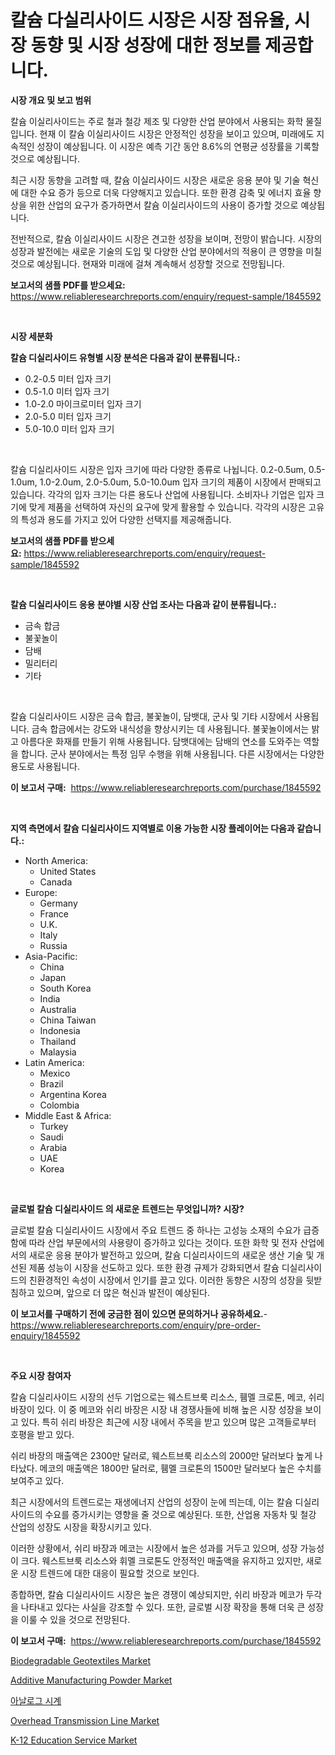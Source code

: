 <p><h1>칼슘 다실리사이드 시장은 시장 점유율, 시장 동향 및 시장 성장에 대한 정보를 제공합니다.</h1></p><p><strong>시장 개요 및 보고 범위</strong></p>
<p><p>칼슘 이실리사이드는 주로 철과 철강 제조 및 다양한 산업 분야에서 사용되는 화학 물질입니다. 현재 이 칼슘 이실리사이드 시장은 안정적인 성장을 보이고 있으며, 미래에도 지속적인 성장이 예상됩니다. 이 시장은 예측 기간 동안 8.6%의 연평균 성장률을 기록할 것으로 예상됩니다.</p><p>최근 시장 동향을 고려할 때, 칼슘 이실리사이드 시장은 새로운 응용 분야 및 기술 혁신에 대한 수요 증가 등으로 더욱 다양해지고 있습니다. 또한 환경 감축 및 에너지 효율 향상을 위한 산업의 요구가 증가하면서 칼슘 이실리사이드의 사용이 증가할 것으로 예상됩니다.</p><p>전반적으로, 칼슘 이실리사이드 시장은 견고한 성장을 보이며, 전망이 밝습니다. 시장의 성장과 발전에는 새로운 기술의 도입 및 다양한 산업 분야에서의 적용이 큰 영향을 미칠 것으로 예상됩니다. 현재와 미래에 걸쳐 계속해서 성장할 것으로 전망됩니다.</p></p>
<p><strong>보고서의 샘플 PDF를 받으세요:</strong> <a href="https://www.reliableresearchreports.com/enquiry/request-sample/1845592">https://www.reliableresearchreports.com/enquiry/request-sample/1845592</a></p>
<p>&nbsp;</p>
<p><strong>시장 세분화</strong></p>
<p><strong>칼슘 디실리사이드 유형별 시장 분석은 다음과 같이 분류됩니다.:</strong></p>
<p><ul><li>0.2-0.5 미터 입자 크기</li><li>0.5-1.0 미터 입자 크기</li><li>1.0-2.0 마이크로미터 입자 크기</li><li>2.0-5.0 미터 입자 크기</li><li>5.0-10.0 미터 입자 크기</li></ul></p>
<p>&nbsp;</p>
<p><p>칼슘 디실리사이드 시장은 입자 크기에 따라 다양한 종류로 나뉩니다. 0.2-0.5um, 0.5-1.0um, 1.0-2.0um, 2.0-5.0um, 5.0-10.0um 입자 크기의 제품이 시장에서 판매되고 있습니다. 각각의 입자 크기는 다른 용도나 산업에 사용됩니다. 소비자나 기업은 입자 크기에 맞게 제품을 선택하여 자신의 요구에 맞게 활용할 수 있습니다. 각각의 시장은 고유의 특성과 용도를 가지고 있어 다양한 선택지를 제공해줍니다.</p></p>
<p><strong>보고서의 샘플 PDF를 받으세요:</strong>&nbsp;<a href="https://www.reliableresearchreports.com/enquiry/request-sample/1845592">https://www.reliableresearchreports.com/enquiry/request-sample/1845592</a></p>
<p>&nbsp;</p>
<p><strong> 칼슘 디실리사이드 응용 분야별 시장 산업 조사는 다음과 같이 분류됩니다.:</strong></p>
<p><ul><li>금속 합금</li><li>불꽃놀이</li><li>담배</li><li>밀리터리</li><li>기타</li></ul></p>
<p>&nbsp;</p>
<p><p>칼슘 디실리사이드 시장은 금속 합금, 불꽃놀이, 담뱃대, 군사 및 기타 시장에서 사용됩니다. 금속 합금에서는 강도와 내식성을 향상시키는 데 사용됩니다. 불꽃놀이에서는 밝고 아름다운 화재를 만들기 위해 사용됩니다. 담뱃대에는 담배의 연소를 도와주는 역할을 합니다. 군사 분야에서는 특정 임무 수행을 위해 사용됩니다. 다른 시장에서는 다양한 용도로 사용됩니다.</p></p>
<p><strong>이 보고서 구매:</strong>&nbsp; <a href="https://www.reliableresearchreports.com/purchase/1845592">https://www.reliableresearchreports.com/purchase/1845592</a></p>
<p>&nbsp;</p>
<p><strong>지역 측면에서 칼슘 디실리사이드 지역별로 이용 가능한 시장 플레이어는 다음과 같습니다.:</strong></p>
<p><ul>
    <li>
        North America:
        <ul>
            <li>United States</li>
            <li>Canada</li>
        </ul>
    </li>
    <li>
        Europe:
        <ul>
            <li>Germany</li>
            <li>France</li>
            <li>U.K.</li>
            <li>Italy</li>
            <li>Russia</li>
        </ul>
    </li>
    <li>
        Asia-Pacific:
        <ul>
            <li>China</li>
            <li>Japan</li>
            <li>South Korea</li>
            <li>India</li>
            <li>Australia</li>
            <li>China Taiwan</li>
            <li>Indonesia</li>
            <li>Thailand</li>
            <li>Malaysia</li>
        </ul>
    </li>
    <li>
        Latin America:
        <ul>
            <li>Mexico</li>
            <li>Brazil</li>
            <li>Argentina Korea</li>
            <li>Colombia</li>
        </ul>
    </li>
    <li>
        Middle East & Africa:
        <ul>
            <li>Turkey</li>
            <li>Saudi</li>
            <li>Arabia</li>
            <li>UAE</li>
            <li>Korea</li>
        </ul>
    </li>
    </ul></p>
<p>&nbsp;</p>
<p><strong>글로벌 칼슘 디실리사이드 의 새로운 트렌드는 무엇입니까? 시장?</strong></p>
<p><p>글로벌 칼슘 디실리사이드 시장에서 주요 트렌드 중 하나는 고성능 소재의 수요가 급증함에 따라 산업 부문에서의 사용량이 증가하고 있다는 것이다. 또한 화학 및 전자 산업에서의 새로운 응용 분야가 발전하고 있으며, 칼슘 디실리사이드의 새로운 생산 기술 및 개선된 제품 성능이 시장을 선도하고 있다. 또한 환경 규제가 강화되면서 칼슘 디실리사이드의 친환경적인 속성이 시장에서 인기를 끌고 있다. 이러한 동향은 시장의 성장을 뒷받침하고 있으며, 앞으로 더 많은 혁신과 발전이 예상된다.</p></p>
<p><strong>이 보고서를 구매하기 전에 궁금한 점이 있으면 문의하거나 공유하세요.</strong>- <a href="https://www.reliableresearchreports.com/enquiry/pre-order-enquiry/1845592">https://www.reliableresearchreports.com/enquiry/pre-order-enquiry/1845592</a></p>
<p>&nbsp;</p>
<p><strong>주요 시장 참여자</strong></p>
<p><p>칼슘 디실리사이드 시장의 선두 기업으로는 웨스트브룩 리소스, 휌멜 크로톤, 메코, 쉬리 바장이 있다. 이 중 메코와 쉬리 바장은 시장 내 경쟁사들에 비해 높은 시장 성장을 보이고 있다. 특히 쉬리 바장은 최근에 시장 내에서 주목을 받고 있으며 많은 고객들로부터 호평을 받고 있다.</p><p>쉬리 바장의 매출액은 2300만 달러로, 웨스트브룩 리소스의 2000만 달러보다 높게 나타났다. 메코의 매출액은 1800만 달러로, 휌멜 크로톤의 1500만 달러보다 높은 수치를 보여주고 있다.</p><p>최근 시장에서의 트렌드로는 재생에너지 산업의 성장이 눈에 띄는데, 이는 칼슘 디실리사이드의 수요를 증가시키는 영향을 줄 것으로 예상된다. 또한, 산업용 자동차 및 철강 산업의 성장도 시장을 확장시키고 있다.</p><p>이러한 상황에서, 쉬리 바장과 메코는 시장에서 높은 성과를 거두고 있으며, 성장 가능성이 크다. 웨스트브룩 리소스와 휘멜 크로톤도 안정적인 매출액을 유지하고 있지만, 새로운 시장 트렌드에 대한 대응이 필요할 것으로 보인다.</p><p>종합하면, 칼슘 디실리사이드 시장은 높은 경쟁이 예상되지만, 쉬리 바장과 메코가 두각을 나타내고 있다는 사실을 강조할 수 있다. 또한, 글로벌 시장 확장을 통해 더욱 큰 성장을 이룰 수 있을 것으로 전망된다.</p></p>
<p><strong>이 보고서 구매:</strong>&nbsp;&nbsp;<a href="https://www.reliableresearchreports.com/purchase/1845592">https://www.reliableresearchreports.com/purchase/1845592</a></p>
<p><p><a href="https://github.com/sofayahoo2023/Market-Research-Report-List-3/blob/main/biodegradable-geotextiles-market.md">Biodegradable Geotextiles Market</a></p><p><a href="https://github.com/joannesouthgate/Market-Research-Report-List-2/blob/main/additive-manufacturing-powder-market.md">Additive Manufacturing Powder Market</a></p><p><a href="https://github.com/vss5505pa7z1p/Market-Research-Report-List-1/blob/main/8682282190532.md">아날로그 시계</a></p><p><a href="https://cat-emmental-94b.notion.site/Insights-into-Overhead-Transmission-Line-Market-Size-Analysing-Market-Share-Trends-and-Growth-fro-635d7bcc7f6a4a1b9eb9dbdb90ec122a">Overhead Transmission Line Market</a></p><p><a href="https://issuu.com/reportprime-2/docs/k-12-education-service-market-size-2030.pptx">K-12 Education Service Market</a></p></p>
